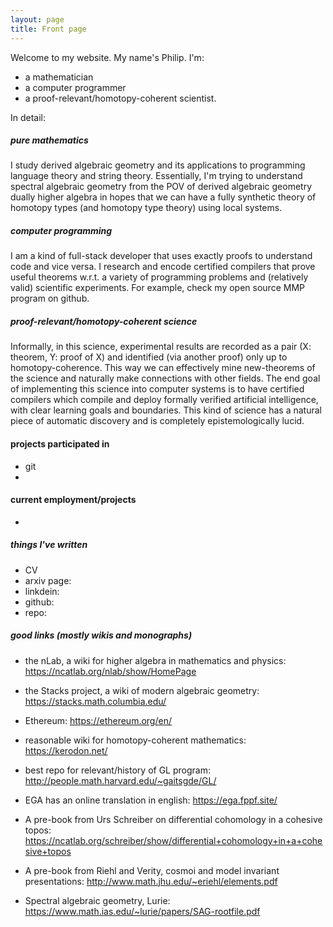```yaml
---
layout: page
title: Front page
---
```


Welcome to my website. My name's Philip. I'm:

* a mathematician
* a computer programmer
* a proof-relevant/homotopy-coherent scientist.


In detail:

##### pure mathematics

I study derived algebraic geometry and its applications to programming language theory and string theory. Essentially, I'm trying to understand spectral algebraic geometry from the POV of derived algebraic geometry dually higher algebra in hopes that we can have a fully synthetic theory of homotopy types (and homotopy type theory) using local systems.

##### computer programming 

I am a kind of full-stack developer that uses exactly proofs to understand code and vice versa. I research and encode certified compilers that prove useful theorems w.r.t. a variety of programming problems and (relatively valid) scientific experiments. For example, check my open source MMP program on github.

##### proof-relevant/homotopy-coherent science

Informally, in this science, experimental results are recorded as a pair (X: theorem, Y: proof of X) and identified (via another proof) only up to homotopy-coherence. This way we can effectively mine new-theorems of the science and naturally make connections with other fields. The end goal of implementing this science into computer systems is to have certified compilers which compile and deploy formally verified artificial intelligence, with clear learning goals and boundaries. This kind of science has a natural piece of automatic discovery and is completely epistemologically lucid.

#### projects participated in

-  git
-

#### current employment/projects

- 

##### things I've written

* CV
* arxiv page: 
* linkdein: 
* github: 
* repo:


##### good links (mostly wikis and monographs)

* the nLab, a wiki for higher algebra in mathematics and physics: https://ncatlab.org/nlab/show/HomePage

* the Stacks project, a wiki of modern algebraic geometry: https://stacks.math.columbia.edu/

* Ethereum: https://ethereum.org/en/

* reasonable wiki for homotopy-coherent mathematics: https://kerodon.net/

* best repo for relevant/history of GL program: http://people.math.harvard.edu/~gaitsgde/GL/

* EGA has an online translation in english: https://ega.fppf.site/

* A pre-book from Urs Schreiber on differential cohomology in a cohesive topos: https://ncatlab.org/schreiber/show/differential+cohomology+in+a+cohesive+topos

* A pre-book from Riehl and Verity, cosmoi and model invariant presentations: http://www.math.jhu.edu/~eriehl/elements.pdf

* Spectral algebraic geometry, Lurie: https://www.math.ias.edu/~lurie/papers/SAG-rootfile.pdf

